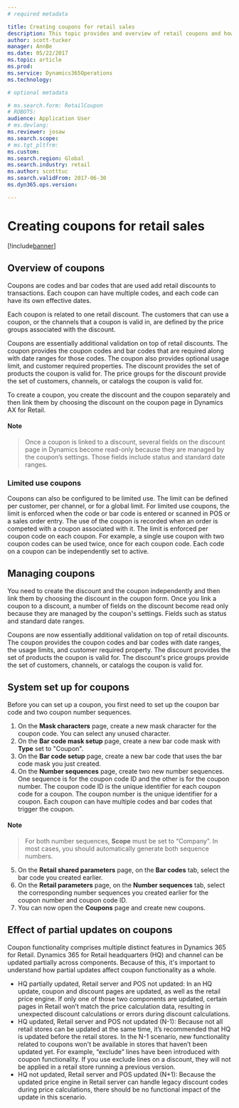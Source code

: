 ```yaml
---
# required metadata

title: Creating coupons for retail sales
description: This topic provides and overview of retail coupons and how to set them up.
author: scott-tucker
manager: AnnBe
ms.date: 05/22/2017
ms.topic: article
ms.prod: 
ms.service: Dynamics365Operations
ms.technology: 

# optional metadata

# ms.search.form: RetailCoupon
# ROBOTS: 
audience: Application User
# ms.devlang: 
ms.reviewer: josaw
ms.search.scope:
# ms.tgt_pltfrm: 
ms.custom: 
ms.search.region: Global
ms.search.industry: retail
ms.author: scotttuc
ms.search.validFrom: 2017-06-30
ms.dyn365.ops.version: 

---
```


# Creating coupons for retail sales

[!include[banner](../includes/banner.md)]


## Overview of coupons

Coupons are codes and bar codes that are used add retail discounts to transactions. Each coupon can have multiple codes, and each code can have its own effective dates. 

Each coupon is related to one retail discount. The customers that can use a coupon, or the channels that a coupon is valid in, are defined by the price groups associated with the discount. 

Coupons are essentially additional validation on top of retail discounts. The coupon provides the coupon codes and bar codes that are required along with date ranges for those codes. The coupon also provides optional usage limit, and customer required properties. The discount provides the set of products the coupon is valid for. The price groups for the discount provide the set of customers, channels, or catalogs the coupon is valid for.

To create a coupon, you create the discount and the coupon separately and then link them by choosing the discount on the coupon page in Dynamics AX for Retail. 

#### Note
> Once a coupon is linked to a discount, several fields on the discount page in Dynamics become read-only because they are managed by the coupon’s settings. Those fields include status and standard date ranges.

### Limited use coupons

Coupons can also be configured to be limited use. The limit can be defined per customer, per channel, or for a global limit. For limited use coupons, the limit is enforced when the code or bar code is entered or scanned in POS or a sales order entry. The use of the coupon is recorded when an order is competed with a coupon associated with it. The limit is enforced per coupon code on each coupon. For example, a single use coupon with two coupon codes can be used twice, once for each coupon code. Each code on a coupon can be independently set to active.

## Managing coupons

You need to create the discount and the coupon independently and then link them by choosing the discount in the coupon form. Once you link a coupon to a discount, a number of fields on the discount become read only because they are managed by the coupon's settings. Fields such as status and standard date ranges.  

Coupons are now essentially additional validation on top of retail discounts. The coupon provides the coupon codes and bar codes with date ranges, the usage limits, and customer required property. The discount provides the set of products the coupon is valid for. The discount's price groups provide the set of customers, channels, or catalogs the coupon is valid for.


## System set up for coupons 

Before you can set up a coupon, you first need to set up the coupon bar code and two coupon number sequences. 

1.  On the **Mask characters** page, create a new mask character for the coupon code. You can select any unused character.
2.	On the **Bar code mask setup** page, create a new bar code mask with **Type** set to "Coupon".
3.	On the **Bar code setup** page, create a new bar code that uses the bar code mask you just created.
4.	On the **Number sequences** page, create two new number sequences. One sequence is for the coupon code ID and the other is for the coupon number. The coupon code ID is the unique identifier for each coupon code for a coupon. The coupon number is the unique identifier for a coupon. Each coupon can have multiple codes and bar codes that trigger the coupon.
#### Note
> For both number sequences, **Scope** must be set to “Company”. In most cases, you should automatically generate both sequence numbers.
5.	On the **Retail shared parameters** page, on the **Bar codes** tab, select the bar code you created earlier.
6.	On the **Retail parameters** page, on the **Number sequences** tab, select the corresponding number sequences you created earlier for the coupon number and coupon code ID.
7.	You can now open the **Coupons** page and create new coupons.

 
## Effect of partial updates on coupons

Coupon functionality comprises multiple distinct features in Dynamics 365 for Retail. Dynamics 365 for Retail headquarters (HQ) and channel can be updated partially across components. Because of this, it's important to understand how partial updates affect coupon functionality as a whole.

- HQ partially updated, Retail server and POS not updated: In an HQ update, coupon and discount pages are updated, as well as the retail price engine. If only one of those two components are updated, certain pages in Retail won’t match the price calculation data, resulting in unexpected discount calculations or errors during discount calculations.
- HQ updated, Retail server and POS not updated (N-1): Because not all retail stores can be updated at the same time, it’s recommended that HQ is updated before the retail stores. In the N-1 scenario, new functionality related to coupons won't be available in stores that haven’t been updated yet. For example, “exclude” lines have been introduced with coupon functionality. If you use exclude lines on a discount, they will not be applied in a retail store running a previous version.
- HQ not updated, Retail server and POS updated (N+1): Because the updated price engine in Retail server can handle legacy discount codes during price calculations, there should be no functional impact of the update in this scenario.

